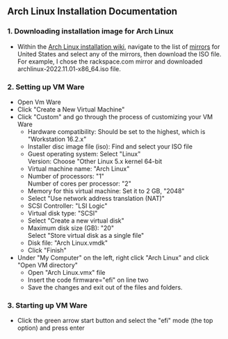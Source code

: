 ## Arch Linux Installation Documentation

### 1. Downloading installation image for Arch Linux
- Within the [Arch Linux installation wiki](https://wiki.archlinux.org/title/Installation_guide), navigate to the list of [mirrors](https://archlinux.org/download/) for United States and select any of the mirrors, then download the ISO file. For example, I chose the rackspace.com mirror and downloaded archlinux-2022.11.01-x86_64.iso file.

### 2. Setting up VM Ware
- Open Vm Ware
- Click "Create a New Virtual Machine"
- Click "Custom" and go through the process of customizing your VM Ware
  - Hardware compatibility: Should be set to the highest, which is "Workstation 16.2.x"
  - Installer disc image file (iso): Find and select your ISO file
  - Guest operating system: Select "Linux"  
      Version: Choose "Other Linux 5.x kernel 64-bit
  - Virtual machine name: "Arch Linux"
  - Number of processors: "1"  
    Number of cores per processor: "2"
  - Memory for this virtual machine: Set it to 2 GB, "2048"
  - Select "Use network address translation (NAT)"
  - SCSI Controller: "LSI Logic"
  - Virtual disk type: "SCSI"
  - Select "Create a new virtual disk"
  - Maximum disk size (GB): "20"  
    Select "Store virtual disk as a single file"
  - Disk file: "Arch Linux.vmdk"
  - Click "Finish"
- Under "My Computer" on the left, right click "Arch Linux" and click "Open VM directory" 
  - Open "Arch Linux.vmx" file
  - Insert the code firmware="efi" on line two
  - Save the changes and exit out of the files and folders.

### 3. Starting up VM Ware
- Click the green arrow start button and select the "efi" mode (the top option) and press enter
  
